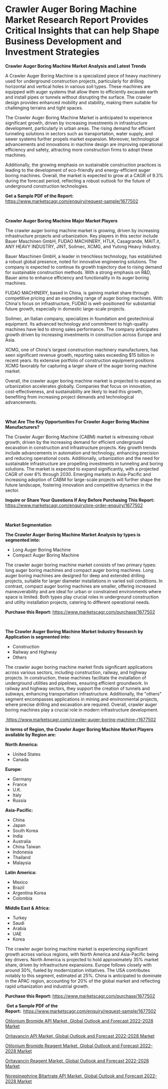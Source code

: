 <p><h1>Crawler Auger Boring Machine Market Research Report Provides Critical Insights that can help Shape Business Development and Investment Strategies</h1></p><p><strong>Crawler Auger Boring Machine Market Analysis and Latest Trends</strong></p>
<p><p>A Crawler Auger Boring Machine is a specialized piece of heavy machinery used for underground construction projects, particularly for drilling horizontal and vertical holes in various soil types. These machines are equipped with auger systems that allow them to efficiently excavate earth and install pipes or tunnels without disrupting the surface. The crawler design provides enhanced mobility and stability, making them suitable for challenging terrains and tight spaces.</p><p>The Crawler Auger Boring Machine Market is anticipated to experience significant growth, driven by increasing investments in infrastructure development, particularly in urban areas. The rising demand for efficient tunneling solutions in sectors such as transportation, water supply, and sewer systems further propels market expansion. Moreover, technological advancements and innovations in machine design are improving operational efficiency and safety, attracting more construction firms to adopt these machines.</p><p>Additionally, the growing emphasis on sustainable construction practices is leading to the development of eco-friendly and energy-efficient auger boring machines. Overall, the market is expected to grow at a CAGR of 9.3% during the forecast period, reflecting a robust outlook for the future of underground construction technologies.</p></p>
<p><strong>Get a Sample PDF of the Report:&nbsp;</strong> <a href="https://www.marketscagr.com/enquiry/request-sample/1677502?utm_campaign=1520&utm_medium=2&utm_source=Github&utm_content=ia&utm_term=14102024&utm_id=crawler-auger-boring-machine">https://www.marketscagr.com/enquiry/request-sample/1677502</a></p>
<p>&nbsp;</p>
<p><strong>Crawler Auger Boring Machine Major Market Players</strong></p>
<p><p>The crawler auger boring machine market is growing, driven by increasing infrastructure projects and urbanization. Key players in this sector include Bauer Maschinen GmbH, FUDAO MACHINERY, HTLK, Casagrande, MAIT.it, ANY HEAVY INDUSTRY, JINT, Soilmec, XCMG, and Yutong Heavy Industry.</p><p>Bauer Maschinen GmbH, a leader in trenchless technology, has established a robust global presence, noted for innovative engineering solutions. The company is expected to continue its growth trajectory due to rising demand for sustainable construction methods. With a strong emphasis on R&D, Bauer aims to enhance efficiency and functionality in its auger boring machines.</p><p>FUDAO MACHINERY, based in China, is gaining market share through competitive pricing and an expanding range of auger boring machines. With China's focus on infrastructure, FUDAO is well-positioned for substantial future growth, especially in domestic large-scale projects.</p><p>Soilmec, an Italian company, specializes in foundation and geotechnical equipment. Its advanced technology and commitment to high-quality machines have led to strong sales performance. The company anticipates growth driven by increasing investments in construction across Europe and Asia.</p><p>XCMG, one of China's largest construction machinery manufacturers, has seen significant revenue growth, reporting sales exceeding $15 billion in recent years. Its extensive portfolio of construction equipment positions XCMG favorably for capturing a larger share of the auger boring machine market.</p><p>Overall, the crawler auger boring machine market is projected to expand as urbanization accelerates globally. Companies that focus on innovation, cost-effectiveness, and sustainability are likely to lead this growth, benefiting from increasing project demands and technological advancements.</p></p>
<p>&nbsp;</p>
<p><strong>What Are The Key Opportunities For Crawler Auger Boring Machine Manufacturers?</strong></p>
<p><p>The Crawler Auger Boring Machine (CABM) market is witnessing robust growth, driven by the increasing demand for efficient underground excavation in construction and infrastructure projects. Key growth trends include advancements in automation and technology, enhancing precision and reducing operational costs. Additionally, urbanization and the need for sustainable infrastructure are propelling investments in tunneling and boring solutions. The market is expected to expand significantly, with a projected CAGR of over 6% through 2030. Emerging markets in Asia-Pacific and increasing adoption of CABM for large-scale projects will further shape the future landscape, fostering innovation and competitive dynamics in the sector.</p></p>
<p><strong>Inquire or Share Your Questions If Any Before Purchasing This Report:</strong> <a href="https://www.marketscagr.com/enquiry/pre-order-enquiry/1677502?utm_campaign=1520&utm_medium=2&utm_source=Github&utm_content=ia&utm_term=14102024&utm_id=crawler-auger-boring-machine">https://www.marketscagr.com/enquiry/pre-order-enquiry/1677502</a></p>
<p>&nbsp;</p>
<p><strong>Market Segmentation</strong></p>
<p><strong>The Crawler Auger Boring Machine Market Analysis by types is segmented into:</strong></p>
<p><ul><li>Long Auger Boring Machine</li><li>Compact Auger Boring Machine</li></ul></p>
<p><p>The crawler auger boring machine market consists of two primary types: long auger boring machines and compact auger boring machines. Long auger boring machines are designed for deep and extended drilling projects, suitable for larger diameter installations in varied soil conditions. In contrast, compact auger boring machines are smaller, offering increased maneuverability and are ideal for urban or constrained environments where space is limited. Both types play crucial roles in underground construction and utility installation projects, catering to different operational needs.</p></p>
<p><strong>Purchase this Report:&nbsp;</strong><a href="https://www.marketscagr.com/purchase/1677502?utm_campaign=1520&utm_medium=2&utm_source=Github&utm_content=ia&utm_term=14102024&utm_id=crawler-auger-boring-machine">https://www.marketscagr.com/purchase/1677502</a></p>
<p>&nbsp;</p>
<p><strong>The Crawler Auger Boring Machine Market Industry Research by Application is segmented into:</strong></p>
<p><ul><li>Construction</li><li>Railway and Highway</li><li>Others</li></ul></p>
<p><p>The crawler auger boring machine market finds significant applications across various sectors, including construction, railway, and highway projects. In construction, these machines facilitate the installation of underground utilities and pipelines, ensuring efficient groundwork. In railway and highway sectors, they support the creation of tunnels and subways, enhancing transportation infrastructure. Additionally, the "others" segment encompasses applications in mining and environmental projects, where precise drilling and excavation are required. Overall, crawler auger boring machines play a crucial role in modern infrastructure development.</p></p>
<p><a href="https://www.marketscagr.com/crawler-auger-boring-machine-r1677502?utm_campaign=1520&utm_medium=2&utm_source=Github&utm_content=ia&utm_term=14102024&utm_id=crawler-auger-boring-machine">&nbsp;https://www.marketscagr.com/crawler-auger-boring-machine-r1677502</a></p>
<p><strong>In terms of Region, the Crawler Auger Boring Machine Market Players available by Region are:</strong></p>
<p>
    <p> <strong> North America: </strong>
        <ul>
            <li>United States</li>
            <li>Canada</li>
        </ul>
        </p> 
    <p> <strong> Europe: </strong>
        <ul>
            <li>Germany</li>
            <li>France</li>
            <li>U.K.</li>
            <li>Italy</li>
            <li>Russia</li>
        </ul>
        </p> 
    <p> <strong> Asia-Pacific: </strong>
        <ul>
            <li>China</li>
            <li>Japan</li>
            <li>South Korea</li>
            <li>India</li>
            <li>Australia</li>
            <li>China Taiwan</li>
            <li>Indonesia</li>
            <li>Thailand</li>
            <li>Malaysia</li>
        </ul>
        </p> 
    <p> <strong> Latin America: </strong>
        <ul>
            <li>Mexico</li>
            <li>Brazil</li>
            <li>Argentina Korea</li>
            <li>Colombia</li>
        </ul>
        </p> 
    <p> <strong> Middle East & Africa: </strong>
        <ul>
            <li>Turkey</li>
            <li>Saudi</li>
            <li>Arabia</li>
            <li>UAE</li>
            <li>Korea</li>
        </ul>
    </p>
    </p>
<p><p>The crawler auger boring machine market is experiencing significant growth across various regions, with North America and Asia-Pacific being key drivers. North America is projected to hold approximately 35% market share, driven by infrastructure expansions. Europe follows closely with around 30%, fueled by modernization initiatives. The USA contributes notably to this segment, estimated at 25%. China is anticipated to dominate in the APAC region, accounting for 20% of the global market and reflecting rapid urbanization and industrial growth.</p></p>
<p><strong>Purchase this Report: </strong><a href="https://www.marketscagr.com/purchase/1677502?utm_campaign=1520&utm_medium=2&utm_source=Github&utm_content=ia&utm_term=14102024&utm_id=crawler-auger-boring-machine">https://www.marketscagr.com/purchase/1677502</a></p>
<p>&nbsp;<strong>Get a Sample PDF of the Report:&nbsp;&nbsp;</strong><a href="https://www.marketscagr.com/enquiry/request-sample/1677502?utm_campaign=1520&utm_medium=2&utm_source=Github&utm_content=ia&utm_term=14102024&utm_id=crawler-auger-boring-machine">https://www.marketscagr.com/enquiry/request-sample/1677502</a></p>
<p><strong></strong></p>
<p><p><a href="https://www.linkedin.com/pulse/global-otilonium-bromide-api-market-outlook-forecast-2022-2028-iafyf?utm_campaign=1520&utm_medium=2&utm_source=Github&utm_content=ia&utm_term=14102024&utm_id=crawler-auger-boring-machine">Otilonium Bromide API Market, Global Outlook and Forecast 2022-2028 Market</a></p><p><a href="https://www.linkedin.com/pulse/oritavancin-api-market-global-outlook-forecast-2022-2028-o28jf?utm_campaign=1520&utm_medium=2&utm_source=Github&utm_content=ia&utm_term=14102024&utm_id=crawler-auger-boring-machine">Oritavancin API Market, Global Outlook and Forecast 2022-2028 Market</a></p><p><a href="https://www.linkedin.com/pulse/otilonium-bromide-reagent-market-global-outlook-forecast-qrmpf?utm_campaign=1520&utm_medium=2&utm_source=Github&utm_content=ia&utm_term=14102024&utm_id=crawler-auger-boring-machine">Otilonium Bromide Reagent Market, Global Outlook and Forecast 2022-2028 Market</a></p><p><a href="https://www.linkedin.com/pulse/emerging-trends-oritavancin-reagent-market-global-outlook-ukssf?utm_campaign=1520&utm_medium=2&utm_source=Github&utm_content=ia&utm_term=14102024&utm_id=crawler-auger-boring-machine">Oritavancin Reagent Market, Global Outlook and Forecast 2022-2028 Market</a></p><p><a href="https://www.linkedin.com/pulse/insights-norepinephrine-bitartrate-api-market-global-outlook-ossmf?trk=public_post_embed_feed-article-content&utm_campaign=1520&utm_medium=2&utm_source=Github&utm_content=ia&utm_term=14102024&utm_id=crawler-auger-boring-machine">Norepinephrine Bitartrate API Market, Global Outlook and Forecast 2022-2028 Market</a></p></p>